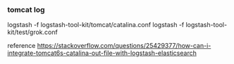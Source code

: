 ### tomcat log

logstash -f logstash-tool-kit/tomcat/catalina.conf
logstash -f logstash-tool-kit/test/grok.conf

reference https://stackoverflow.com/questions/25429377/how-can-i-integrate-tomcat6s-catalina-out-file-with-logstash-elasticsearch